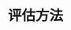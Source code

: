 ---
title: 评估方法
icon: signs-post
index: false
article: false
category:
  - 评估方法
tag:
  - Eval
dir:
  order: 5
---